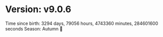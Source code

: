 # Version: v9.0.6
Time since birth: 3294 days, 79056 hours, 4743360 minutes, 284601600 seconds
Season: Autumn 🍁

